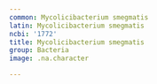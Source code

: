```yaml
---
common: Mycolicibacterium smegmatis
latin: Mycolicibacterium smegmatis
ncbi: '1772'
title: Mycolicibacterium smegmatis
group: Bacteria
image: .na.character

---
```

